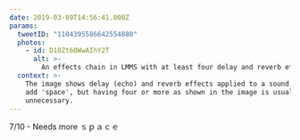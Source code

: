```yaml
---
date: 2019-03-09T14:56:41.000Z
params:
  tweetID: "1104395586642554880"
  photos:
    - id: D1OZt60WwAIhY2T
      alt: >-
        An effects chain in LMMS with at least four delay and reverb effects.
  context: >-
    The image shows delay (echo) and reverb effects applied to a sound. These
    add 'space', but having four or more as shown in the image is usually
    unnecessary.
---
```


7/10 - Needs more ｓｐａｃｅ
